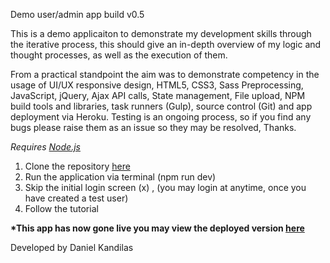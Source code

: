 Demo user/admin app build v0.5

This is a demo applicaiton to demonstrate my development skills through the iterative process, this should give an in-depth overview of my logic and thought processes, as well as the execution of them.

From a practical standpoint the aim was to demonstrate competency in the usage of UI/UX responsive design, HTML5, CSS3, Sass Preprocessing, JavaScript, jQuery, Ajax API calls, State management, File upload, NPM build tools and libraries, task runners (Gulp), source control (Git) and app deployment via Heroku.  Testing is an ongoing process, so if you find any bugs please raise them as an issue so they may be resolved, Thanks.

<i>Requires <a href="https://nodejs.org/en/" target="_blank">Node.js</a></i>

1. Clone the repository <a href="https://github.com/catalystweb/app-demo.git" target="_blank">here</a>
2. Run the application via terminal (npm run dev)
3. Skip the initial login screen (x) , (you may login at anytime, once you have created a test user)
4. Follow the tutorial 

<b>*This app has now gone live you may view the deployed version <a href="https://catalystweb.herokuapp.com" target="_blank">here</a></b>


Developed by Daniel Kandilas
